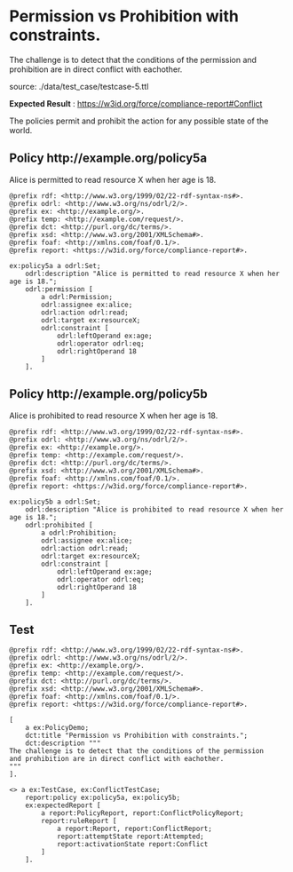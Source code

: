 # Permission vs Prohibition with constraints.

 The challenge is to detect that the conditions of the permission and prohibition are in direct conflict with eachother. 

source: ./data/test_case/testcase-5.ttl

**Expected Result** : https://w3id.org/force/compliance-report#Conflict

The policies permit and prohibit the action for any possible state of the world.

<h2>Policy <span>http://example.org/policy5a</span></h2>

Alice is permitted to read resource X when her age is 18.

```
@prefix rdf: <http://www.w3.org/1999/02/22-rdf-syntax-ns#>.
@prefix odrl: <http://www.w3.org/ns/odrl/2/>.
@prefix ex: <http://example.org/>.
@prefix temp: <http://example.com/request/>.
@prefix dct: <http://purl.org/dc/terms/>.
@prefix xsd: <http://www.w3.org/2001/XMLSchema#>.
@prefix foaf: <http://xmlns.com/foaf/0.1/>.
@prefix report: <https://w3id.org/force/compliance-report#>.

ex:policy5a a odrl:Set;
    odrl:description "Alice is permitted to read resource X when her age is 18.";
    odrl:permission [
        a odrl:Permission;
        odrl:assignee ex:alice;
        odrl:action odrl:read;
        odrl:target ex:resourceX;
        odrl:constraint [
            odrl:leftOperand ex:age;
            odrl:operator odrl:eq;
            odrl:rightOperand 18
        ]
    ].
```

<h2>Policy <span>http://example.org/policy5b</span></h2>

Alice is prohibited to read resource X when her age is 18.

```
@prefix rdf: <http://www.w3.org/1999/02/22-rdf-syntax-ns#>.
@prefix odrl: <http://www.w3.org/ns/odrl/2/>.
@prefix ex: <http://example.org/>.
@prefix temp: <http://example.com/request/>.
@prefix dct: <http://purl.org/dc/terms/>.
@prefix xsd: <http://www.w3.org/2001/XMLSchema#>.
@prefix foaf: <http://xmlns.com/foaf/0.1/>.
@prefix report: <https://w3id.org/force/compliance-report#>.

ex:policy5b a odrl:Set;
    odrl:description "Alice is prohibited to read resource X when her age is 18.";
    odrl:prohibited [
        a odrl:Prohibition;
        odrl:assignee ex:alice;
        odrl:action odrl:read;
        odrl:target ex:resourceX;
        odrl:constraint [
            odrl:leftOperand ex:age;
            odrl:operator odrl:eq;
            odrl:rightOperand 18
        ]
    ].

```

## Test

```
@prefix rdf: <http://www.w3.org/1999/02/22-rdf-syntax-ns#>.
@prefix odrl: <http://www.w3.org/ns/odrl/2/>.
@prefix ex: <http://example.org/>.
@prefix temp: <http://example.com/request/>.
@prefix dct: <http://purl.org/dc/terms/>.
@prefix xsd: <http://www.w3.org/2001/XMLSchema#>.
@prefix foaf: <http://xmlns.com/foaf/0.1/>.
@prefix report: <https://w3id.org/force/compliance-report#>.

[
    a ex:PolicyDemo;
    dct:title "Permission vs Prohibition with constraints.";
    dct:description """
The challenge is to detect that the conditions of the permission
and prohibition are in direct conflict with eachother.
"""
].
    
<> a ex:TestCase, ex:ConflictTestCase;
    report:policy ex:policy5a, ex:policy5b;
    ex:expectedReport [
        a report:PolicyReport, report:ConflictPolicyReport;
        report:ruleReport [
            a report:Report, report:ConflictReport;
            report:attemptState report:Attempted;
            report:activationState report:Conflict
        ]
    ].

```
